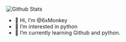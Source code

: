 
![Github Stats](https://github-readme-stats.vercel.app/api?username=6xMonkey&show_icons=true&theme=dark&count_private=true)


- 👋 Hi, I’m @6xMonkey
- 👀 I’m interested in python
- 🌱 I’m currently learning Github and python.

<!---
6xMonkey/6xMonkey is a ✨ special ✨ repository because its `README.md` (this file) appears on your GitHub profile.
You can click the Preview link to take a look at your changes.
--->
